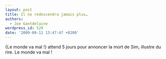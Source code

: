 ```yaml
---
layout: post
title: Il ne redescendra jamais plus…
authors:
  - Joe Gantdelaine
wordpress_id: 529
date: '2009-09-11 13:47:47 +0200'
---
```

{Le monde va mal !} attend 5 jours pour annoncer la mort de Sim, illustre du rire. Le monde va mal !
